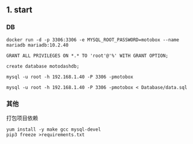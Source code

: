 ## 1. start

### DB

    docker run -d -p 3306:3306 -e MYSQL_ROOT_PASSWORD=motobox --name mariadb mariadb:10.2.40

    GRANT ALL PRIVILEGES ON *.* TO 'root'@'%' WITH GRANT OPTION; 

    create database motodashdb;

    mysql -u root -h 192.168.1.40 -P 3306 -pmotobox

    mysql -u root -h 192.168.1.40 -P 3306 -pmotobox < Database/data.sql 


### 其他

打包项目依赖
```
yum install -y make gcc mysql-devel
pip3 freeze >requirements.txt

```

<!-- 容器启动web -->

